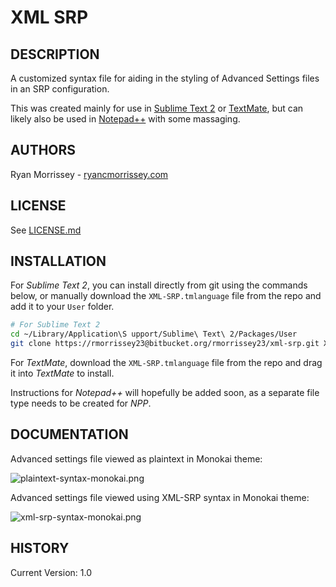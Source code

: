 # XML SRP

## DESCRIPTION
A customized syntax file for aiding in the styling of Advanced Settings files in an SRP configuration.

This was created mainly for use in [Sublime Text 2](http://www.sublimetext.com/2) or [TextMate](http://macromates.com/), but can likely also be used in [Notepad++](http://notepad-plus-plus.org/) with some massaging.

## AUTHORS
Ryan Morrissey - [ryancmorrissey.com](http://ryancmorrissey.com)

## LICENSE
See [LICENSE.md](LICENSE.md)

## INSTALLATION
For _Sublime Text 2_, you can install directly from git using the commands below, or manually download the `XML-SRP.tmlanguage` file from the repo and add it to your `User` folder.

```bash
# For Sublime Text 2
cd ~/Library/Application\S upport/Sublime\ Text\ 2/Packages/User
git clone https://rmorrissey23@bitbucket.org/rmorrissey23/xml-srp.git XML-SRP

```

For _TextMate_, download the `XML-SRP.tmlanguage` file from the repo and drag it into _TextMate_ to install.

Instructions for _Notepad++_ will hopefully be added soon, as a separate file type needs to be created for _NPP_. 

## DOCUMENTATION
Advanced settings file viewed as plaintext in Monokai theme:

![plaintext-syntax-monokai.png](https://bitbucket.org/rmorrissey23/xml-srp/raw/c002f6522b0adc1b09341b293a406695e60700ac/archive/plaintext-syntax-monokai.png)

Advanced settings file viewed using XML-SRP syntax in Monokai theme:

![xml-srp-syntax-monokai.png](https://bitbucket.org/rmorrissey23/xml-srp/raw/27bde563088f97b2dcda49f969b680bfeed0bb11/archive/xml-srp-syntax-monokai.png)

## HISTORY
Current Version: 1.0
